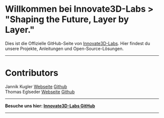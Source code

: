 # Willkommen bei Innovate3D-Labs > "Shaping the Future, Layer by Layer."

Dies ist die Offizielle GitHub-Seite von [Innovate3D-Labs](https://innovate3d-labs.de). Hier findest du unsere Projekte, Anleitungen und Open-Source-Lösungen.

---
# Contributors

Jannik Kugler [Webseite](https://chill-zone.xyz) [Github](https://github.com/EinsPommes) <br>
Thomas Eglseder [Webseite](https://www.typtech.de) [Github](https://github.com/TypTech) 

---


**Besuche uns hier: [Innovate3D-Labs GitHub](https://github.com/Innovate3D-Labs)**

---
